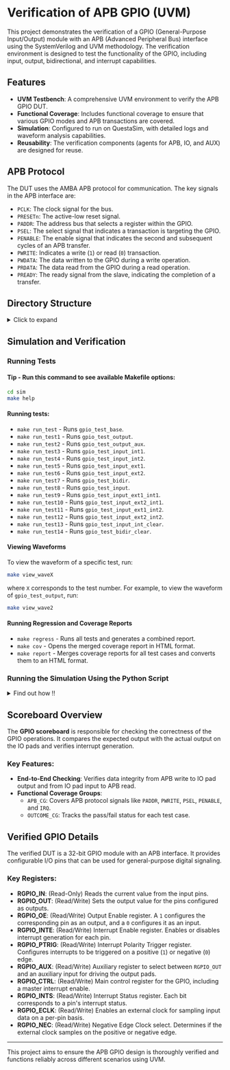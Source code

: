 # Verification of APB GPIO (UVM)

This project demonstrates the verification of a GPIO (General-Purpose Input/Output) module with an APB (Advanced Peripheral Bus) interface using the SystemVerilog and UVM methodology. The verification environment is designed to test the functionality of the GPIO, including input, output, bidirectional, and interrupt capabilities.

## Features

- **UVM Testbench**: A comprehensive UVM environment to verify the APB GPIO DUT.
- **Functional Coverage**: Includes functional coverage to ensure that various GPIO modes and APB transactions are covered.
- **Simulation**: Configured to run on QuestaSim, with detailed logs and waveform analysis capabilities.
- **Reusability**: The verification components (agents for APB, IO, and AUX) are designed for reuse.

## APB Protocol

The DUT uses the AMBA APB protocol for communication. The key signals in the APB interface are:
- `PCLK`: The clock signal for the bus.
- `PRESETn`: The active-low reset signal.
- `PADDR`: The address bus that selects a register within the GPIO.
- `PSEL`: The select signal that indicates a transaction is targeting the GPIO.
- `PENABLE`: The enable signal that indicates the second and subsequent cycles of an APB transfer.
- `PWRITE`: Indicates a write (`1`) or read (`0`) transaction.
- `PWDATA`: The data written to the GPIO during a write operation.
- `PRDATA`: The data read from the GPIO during a read operation.
- `PREADY`: The ready signal from the slave, indicating the completion of a transfer.

## Directory Structure

<details>
  <summary>Click to expand</summary>

```
├── apb_agent
│   ├── apb_agent_config.sv
│   ├── apb_agent.sv
│   ├── apb_driver.sv
│   ├── apb_monitor.sv
│   ├── apb_sequence.sv
│   ├── apb_sequencer.sv
│   └── apb_xtn.sv
├── assertions
│   ├── bind_assertions.sv
│   └── gpio_assertions.sv
├── aux_agent
│   ├── aux_agent_config.sv
│   ├── aux_agent.sv
│   ├── aux_driver.sv
│   ├── aux_monitor.sv
│   ├── aux_sequence.sv
│   ├── aux_sequencer.sv
│   └── aux_xtn.sv
├── env
│   ├── env_config.sv
│   ├── env.sv
│   ├── gpio_reg_block.sv
│   ├── ral.sv
│   ├── scoreboard.sv
│   ├── virtual_sequence.sv
│   └── virtual_sequencer.sv
├── io_agent
│   ├── io_agent_config.sv
│   ├── io_agent.sv
│   ├── io_driver.sv
│   ├── io_monitor.sv
│   ├── io_sequence.sv
│   ├── io_sequencer.sv
│   └── io_xtn.sv
├── rtl
│   └── ...
├── sim
│   ├── Makefile
│   └── sim.py
├── test
│   └── test.sv
└── top
    ├── gpio_defines.sv
    ├── GPIO_pkg.sv
    └── top.sv
```
</details>

## Simulation and Verification

### Running Tests

#### Tip - Run this command to see available Makefile options:

```sh
cd sim
make help
```

#### Running tests:

- `make run_test` - Runs `gpio_test_base`.
- `make run_test1` - Runs `gpio_test_output`.
- `make run_test2` - Runs `gpio_test_output_aux`.
- `make run_test3` - Runs `gpio_test_input_int1`.
- `make run_test4` - Runs `gpio_test_input_int2`.
- `make run_test5` - Runs `gpio_test_input_ext1`.
- `make run_test6` - Runs `gpio_test_input_ext2`.
- `make run_test7` - Runs `gpio_test_bidir`.
- `make run_test8` - Runs `gpio_test_input`.
- `make run_test9` - Runs `gpio_test_input_ext1_int1`.
- `make run_test10` - Runs `gpio_test_input_ext2_int1`.
- `make run_test11` - Runs `gpio_test_input_ext1_int2`.
- `make run_test12` - Runs `gpio_test_input_ext2_int2`.
- `make run_test13` - Runs `gpio_test_input_int_clear`.
- `make run_test14` - Runs `gpio_test_bidir_clear`.

#### Viewing Waveforms

To view the waveform of a specific test, run:

```sh
make view_waveX
```

where `X` corresponds to the test number. For example, to view the waveform of `gpio_test_output`, run:

```sh
make view_wave2
```

#### Running Regression and Coverage Reports

- `make regress` - Runs all tests and generates a combined report.
- `make cov` - Opens the merged coverage report in HTML format.
- `make report` - Merges coverage reports for all test cases and converts them to an HTML format.

### Running the Simulation Using the Python Script

<details>
  <summary>Find out how !!</summary>

You can automate compilation, running tests, and generating coverage reports using the **sim.py** script:

- **Compile the RTL and UVM Testbench**:

```sh
python sim.py sv_cmp
```

- **Run a specific test** (e.g., `gpio_test_base`):

```sh
python sim.py run_test
```

- **Run all tests sequentially and merge coverage**:

```sh
python sim.py regress
```

- **View a waveform** after running a test (e.g., for `gpio_test_output`):

```sh
python sim.py view_wave2
```

- **Generate a coverage report**:

```sh
python sim.py report
```

For additional commands:

```sh
python sim.py help
```

</details>

## Scoreboard Overview

The **GPIO scoreboard** is responsible for checking the correctness of the GPIO operations. It compares the expected output with the actual output on the IO pads and verifies interrupt generation.

### Key Features:

- **End-to-End Checking**: Verifies data integrity from APB write to IO pad output and from IO pad input to APB read.
- **Functional Coverage Groups**:
  - `APB_CG`: Covers APB protocol signals like `PADDR`, `PWRITE`, `PSEL`, `PENABLE`, and `IRQ`.
  - `OUTCOME_CG`: Tracks the pass/fail status for each test case.

## Verified GPIO Details

The verified DUT is a 32-bit GPIO module with an APB interface. It provides configurable I/O pins that can be used for general-purpose digital signaling.

### Key Registers:

- **RGPIO_IN**: (Read-Only) Reads the current value from the input pins.
- **RGPIO_OUT**: (Read/Write) Sets the output value for the pins configured as outputs.
- **RGPIO_OE**: (Read/Write) Output Enable register. A `1` configures the corresponding pin as an output, and a `0` configures it as an input.
- **RGPIO_INTE**: (Read/Write) Interrupt Enable register. Enables or disables interrupt generation for each pin.
- **RGPIO_PTRIG**: (Read/Write) Interrupt Polarity Trigger register. Configures interrupts to be triggered on a positive (`1`) or negative (`0`) edge.
- **RGPIO_AUX**: (Read/Write) Auxiliary register to select between `RGPIO_OUT` and an auxiliary input for driving the output pads.
- **RGPIO_CTRL**: (Read/Write) Main control register for the GPIO, including a master interrupt enable.
- **RGPIO_INTS**: (Read/Write) Interrupt Status register. Each bit corresponds to a pin's interrupt status.
- **RGPIO_ECLK**: (Read/Write) Enables an external clock for sampling input data on a per-pin basis.
- **RGPIO_NEC**: (Read/Write) Negative Edge Clock select. Determines if the external clock samples on the positive or negative edge.

---

This project aims to ensure the APB GPIO design is thoroughly verified and functions reliably across different scenarios using UVM.
